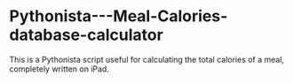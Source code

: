 # Pythonista---Meal-Calories-database-calculator
This is a Pythonista script useful for calculating the total calories of a meal, completely written on iPad.
